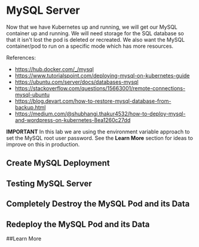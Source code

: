 # MySQL Server
Now that we have Kubernetes up and running, we will get our MySQL container up and running. We will need storage for the SQL database so that it isn't lost the pod is deleted or recreated. We also want the MySQL container/pod to run on a specific mode which has more resources.

References:
- https://hub.docker.com/_/mysql
- https://www.tutorialspoint.com/deploying-mysql-on-kubernetes-guide
- https://ubuntu.com/server/docs/databases-mysql
- https://stackoverflow.com/questions/15663001/remote-connections-mysql-ubuntu
- https://blog.devart.com/how-to-restore-mysql-database-from-backup.html
- https://medium.com/@shubhangi.thakur4532/how-to-deploy-mysql-and-wordpress-on-kubernetes-8ea1260c27dd

**IMPORTANT** In this lab we are using the environment variable approach to set the MySQL root user password. See the **Learn More** section for ideas to improve on this in production.

## Create MySQL Deployment
## Testing MySQL Server
## Completely Destroy the MySQL Pod and its Data
## Redeploy the MySQL Pod and its Data
##Learn More

